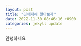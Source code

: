 ```yaml
---
layout: post
title: "깃에대해 알아보자"
date: 2022-11-30 08:46:16 +0900
categories: jekyll update
---
```


안녕하세요
